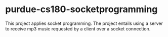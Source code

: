 # purdue-cs180-socketprogramming
This project applies socket programming. The project entails using a server to receive mp3 music requested by a client over a socket connection. 
